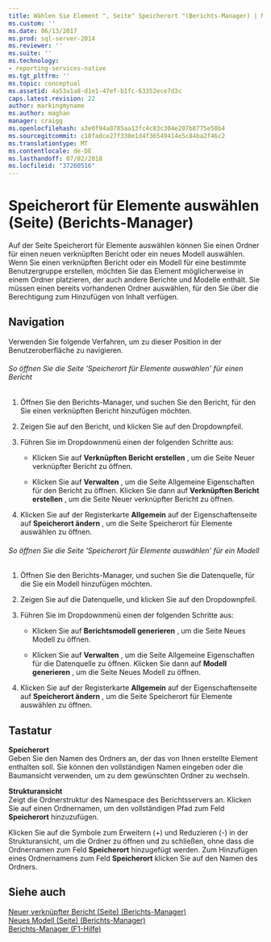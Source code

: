 ```yaml
---
title: Wählen Sie Element ", Seite" Speicherort "(Berichts-Manager) | Microsoft-Dokumentation
ms.custom: ''
ms.date: 06/13/2017
ms.prod: sql-server-2014
ms.reviewer: ''
ms.suite: ''
ms.technology:
- reporting-services-native
ms.tgt_pltfrm: ''
ms.topic: conceptual
ms.assetid: 4a53a1a8-d1e1-47ef-b1fc-63352ece7d3c
caps.latest.revision: 22
author: markingmyname
ms.author: maghan
manager: craigg
ms.openlocfilehash: a3e0f94a0785aa13fc4c83c304e207b8775e58b4
ms.sourcegitcommit: c18fadce27f330e1d4f36549414e5c84ba2f46c2
ms.translationtype: MT
ms.contentlocale: de-DE
ms.lasthandoff: 07/02/2018
ms.locfileid: "37260516"
---
```

# <a name="choose-item-location-page-report-manager"></a>Speicherort für Elemente auswählen (Seite) (Berichts-Manager)
  Auf der Seite Speicherort für Elemente auswählen können Sie einen Ordner für einen neuen verknüpften Bericht oder ein neues Modell auswählen. Wenn Sie einen verknüpften Bericht oder ein Modell für eine bestimmte Benutzergruppe erstellen, möchten Sie das Element möglicherweise in einem Ordner platzieren, der auch andere Berichte und Modelle enthält. Sie müssen einen bereits vorhandenen Ordner auswählen, für den Sie über die Berechtigung zum Hinzufügen von Inhalt verfügen.  
  
## <a name="navigation"></a>Navigation  
 Verwenden Sie folgende Verfahren, um zu dieser Position in der Benutzeroberfläche zu navigieren.  
  
###### <a name="to-open-the-choose-item-location-page-for-a-report"></a>So öffnen Sie die Seite 'Speicherort für Elemente auswählen' für einen Bericht  
  
1.  Öffnen Sie den Berichts-Manager, und suchen Sie den Bericht, für den Sie einen verknüpften Bericht hinzufügen möchten.  
  
2.  Zeigen Sie auf den Bericht, und klicken Sie auf den Dropdownpfeil.  
  
3.  Führen Sie im Dropdownmenü einen der folgenden Schritte aus:  
  
    -   Klicken Sie auf **Verknüpften Bericht erstellen** , um die Seite Neuer verknüpfter Bericht zu öffnen.  
  
    -   Klicken Sie auf **Verwalten** , um die Seite Allgemeine Eigenschaften für den Bericht zu öffnen. Klicken Sie dann auf **Verknüpften Bericht erstellen** , um die Seite Neuer verknüpfter Bericht zu öffnen.  
  
4.  Klicken Sie auf der Registerkarte **Allgemein** auf der Eigenschaftenseite auf **Speicherort ändern** , um die Seite Speicherort für Elemente auswählen zu öffnen.  
  
###### <a name="to-open-the-choose-item-location-page-for-a-model"></a>So öffnen Sie die Seite 'Speicherort für Elemente auswählen' für ein Modell  
  
1.  Öffnen Sie den Berichts-Manager, und suchen Sie die Datenquelle, für die Sie ein Modell hinzufügen möchten.  
  
2.  Zeigen Sie auf die Datenquelle, und klicken Sie auf den Dropdownpfeil.  
  
3.  Führen Sie im Dropdownmenü einen der folgenden Schritte aus:  
  
    -   Klicken Sie auf **Berichtsmodell generieren** , um die Seite Neues Modell zu öffnen.  
  
    -   Klicken Sie auf **Verwalten** , um die Seite Allgemeine Eigenschaften für die Datenquelle zu öffnen. Klicken Sie dann auf **Modell generieren** , um die Seite Neues Modell zu öffnen.  
  
4.  Klicken Sie auf der Registerkarte **Allgemein** auf der Eigenschaftenseite auf **Speicherort ändern** , um die Seite Speicherort für Elemente auswählen zu öffnen.  
  
## <a name="options"></a>Tastatur  
 **Speicherort**  
 Geben Sie den Namen des Ordners an, der das von Ihnen erstellte Element enthalten soll. Sie können den vollständigen Namen eingeben oder die Baumansicht verwenden, um zu dem gewünschten Ordner zu wechseln.  
  
 **Strukturansicht**  
 Zeigt die Ordnerstruktur des Namespace des Berichtsservers an. Klicken Sie auf einen Ordnernamen, um den vollständigen Pfad zum Feld **Speicherort** hinzuzufügen.  
  
 Klicken Sie auf die Symbole zum Erweitern (+) und Reduzieren (-) in der Strukturansicht, um die Ordner zu öffnen und zu schließen, ohne dass die Ordnernamen zum Feld **Speicherort** hinzugefügt werden. Zum Hinzufügen eines Ordnernamens zum Feld **Speicherort** klicken Sie auf den Namen des Ordners.  
  
## <a name="see-also"></a>Siehe auch  
 [Neuer verknüpfter Bericht (Seite) (Berichts-Manager)](../../2014/reporting-services/new-linked-report-page-report-manager.md)   
 [Neues Modell (Seite) &#40;Berichts-Manager&#41;](../../2014/reporting-services/new-model-page-report-manager.md)   
 [Berichts-Manager (F1-Hilfe)](../../2014/reporting-services/report-manager-f1-help.md)  
  
  
